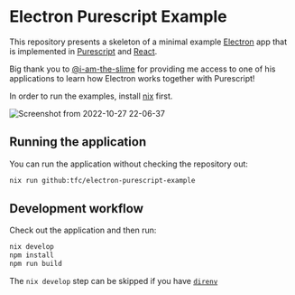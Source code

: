 # Electron Purescript Example

This repository presents a skeleton of a minimal example [Electron](https://www.electronjs.org/) app that is implemented in [Purescript](https://www.purescript.org/) and [React](https://reactjs.org/).

Big thank you to [@i-am-the-slime](https://github.com/i-am-the-slime) for providing me access to one of his applications to learn how Electron works together with Purescript!

In order to run the examples, install [nix](https://nixos.org/download.html) first.

![Screenshot from 2022-10-27 22-06-37](https://user-images.githubusercontent.com/29044/198387800-d68cb47c-caea-4a35-bbc4-f9f93fe40745.png)

## Running the application

You can run the application without checking the repository out:

```sh
nix run github:tfc/electron-purescript-example
```

## Development workflow

Check out the application and then run:

```sh
nix develop
npm install
npm run build
```

The `nix develop` step can be skipped if you have [`direnv`](https://direnv.net/)
